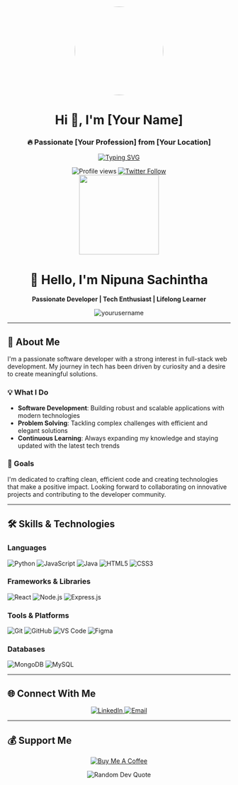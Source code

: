 <div align="center">
  <a href="your-gif-link-here">
    <img src="your-gif-or-image" width="200" style="border-radius: 50%"/>
  </a>
</div>

<h1 align="center">Hi 👋, I'm [Your Name]</h1>
<h3 align="center">🔥 Passionate [Your Profession] from [Your Location]</h3>

<p align="center">
  <a href="https://git.io/typing-svg">
    <img src="https://readme-typing-svg.demolab.com?font=Fira+Code&pause=1000&color=00FF00&center=true&vCenter=true&width=435&lines=Full-stack+Developer;UI%2FUX+Enthusiast;Open-Source+Contributor;Tech+Writer" alt="Typing SVG" />
  </a>
</p>

<div align="center">
  <img src="https://komarev.com/ghpvc/?username=yourusername&label=Profile+Views&color=blue&style=flat" alt="Profile views" /> 
  <a href="https://twitter.com/yourhandle">
    <img src="https://img.shields.io/twitter/follow/yourhandle?logo=twitter&style=for-the-badge" alt="Twitter Follow" />
  </a>
</div>

<div align="center">
  <img src="https://github.com/SachinthaX/SachinthaX/blob/main/coding-animation.gif?raw=true" width="180" style="display: inline-block;">
</div>

# <div align="center">👋 Hello, I'm Nipuna Sachintha</div>

<div align="center"><strong>Passionate Developer | Tech Enthusiast | Lifelong Learner</strong></div>

<p align="center">
  <img src="https://komarev.com/ghpvc/?username=SachinthaX&label=Profile%20views&color=0e75b6&style=flat" alt="yourusername" />
</p>

<hr>

## 🚀 About Me

I'm a passionate software developer with a strong interest in full-stack web development. My journey in tech has been driven by curiosity and a desire to create meaningful solutions.

### 💡 What I Do

- **Software Development**: Building robust and scalable applications with modern technologies
- **Problem Solving**: Tackling complex challenges with efficient and elegant solutions
- **Continuous Learning**: Always expanding my knowledge and staying updated with the latest tech trends

### 🎯 Goals

I'm dedicated to crafting clean, efficient code and creating technologies that make a positive impact. Looking forward to collaborating on innovative projects and contributing to the developer community.

<hr>

## 🛠️ Skills & Technologies

### Languages

![Python](https://img.shields.io/badge/python-%2314354C.svg?style=for-the-badge&logo=python&logoColor=white)
![JavaScript](https://img.shields.io/badge/javascript-%23323330.svg?style=for-the-badge&logo=javascript&logoColor=%23F7DF1E)
![Java](https://img.shields.io/badge/java-%23ED8B00.svg?style=for-the-badge&logo=openjdk&logoColor=white)
![HTML5](https://img.shields.io/badge/html5-%23E34F26.svg?style=for-the-badge&logo=html5&logoColor=white)
![CSS3](https://img.shields.io/badge/css3-%231572B6.svg?style=for-the-badge&logo=css3&logoColor=white)

### Frameworks & Libraries

![React](https://img.shields.io/badge/react-%2320232a.svg?style=for-the-badge&logo=react&logoColor=%2361DAFB)
![Node.js](https://img.shields.io/badge/node.js-6DA55F?style=for-the-badge&logo=node.js&logoColor=white)
![Express.js](https://img.shields.io/badge/express.js-%23404d59.svg?style=for-the-badge&logo=express&logoColor=%2361DAFB)

### Tools & Platforms

![Git](https://img.shields.io/badge/git-%23F05033.svg?style=for-the-badge&logo=git&logoColor=white)
![GitHub](https://img.shields.io/badge/github-%23121011.svg?style=for-the-badge&logo=github&logoColor=white)
![VS Code](https://img.shields.io/badge/VS%20Code-0078d7.svg?style=for-the-badge&logo=visual-studio-code&logoColor=white)
![Figma](https://img.shields.io/badge/figma-%23F24E1E.svg?style=for-the-badge&logo=figma&logoColor=white)

### Databases

![MongoDB](https://img.shields.io/badge/MongoDB-%234ea94b.svg?style=for-the-badge&logo=mongodb&logoColor=white)
![MySQL](https://img.shields.io/badge/mysql-%2300f.svg?style=for-the-badge&logo=mysql&logoColor=white)

<hr>


## 🌐 Connect With Me

<p align="center">
  <a href="https://www.linkedin.com/in/h-n-sachintha/" target="_blank">
    <img src="https://img.shields.io/badge/LinkedIn-%230077B5.svg?style=for-the-badge&logo=linkedin&logoColor=white" alt="LinkedIn" />
  </a>
  <a href="mailto:nipunasachintha77@gmail.com">
    <img src="https://img.shields.io/badge/Email-D14836?style=for-the-badge&logo=gmail&logoColor=white" alt="Email" />
  </a>
</p>

<hr>


## 💰 Support Me

<p align="center">
  <a href="https://buymeacoffee.com/sachinthax" target="_blank">
    <img src="https://img.shields.io/badge/Buy%20Me%20a%20Coffee-ffdd00?style=for-the-badge&logo=buy-me-a-coffee&logoColor=black" alt="Buy Me A Coffee" />
  </a>
</p>

<div align="center">
  <img src="https://quotes-github-readme.vercel.app/api?type=horizontal&theme=radical" alt="Random Dev Quote" />
</div>
